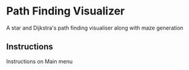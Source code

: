 # Path Finding Visualizer

A star and Dijkstra's path finding visualiser along with maze generation

## Instructions

Instructions on Main menu

